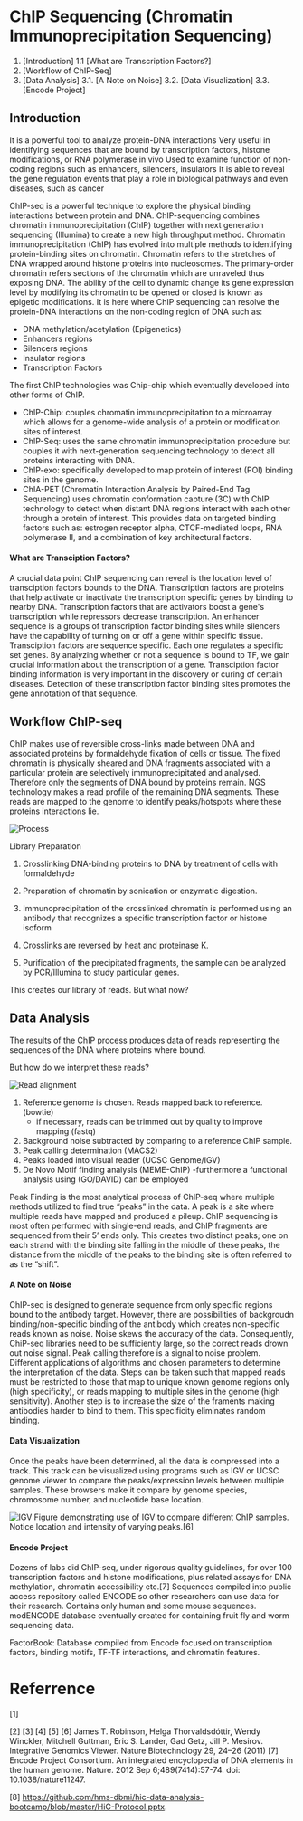 # ChIP Sequencing (Chromatin Immunoprecipitation Sequencing) 
1. [Introduction]
    1.1 [What are Transcription Factors?]
2. [Workflow of ChIP-Seq]
3. [Data Analysis]
    3.1. [A Note on Noise]
    3.2. [Data Visualization]
    3.3. [Encode Project]


## Introduction<a name="231"></a>
It is a powerful tool to analyze protein-DNA interactions
Very useful in identifying sequences that are bound by transcription factors, histone modifications, or RNA polymerase in vivo
Used to examine function of non-coding regions such as enhancers, silencers, insulators
It is able to reveal the gene regulation events that play a role in biological pathways and even diseases, such as cancer

ChIP-seq is a powerful technique to explore the physical binding interactions between protein and DNA. ChIP-sequencing combines chromatin immunoprecipitation (ChIP) together with next generation sequencing (Illumina) to create a new high throughput method. Chromatin immunoprecipitation (ChIP) has evolved into multiple methods to identifying protein-binding sites on chromatin. Chromatin refers to the stretches of DNA wrapped around histone proteins into nucleosomes. The primary-order chromatin refers sections of the chromatin which are unraveled thus exposing DNA. The ability of the cell to dynamic change its gene expression level by modifying its chromatin to be opened or closed is known as epigetic modifications. It is here where ChIP sequencing can resolve the protein-DNA interactions on the non-coding region of DNA such as:
- DNA methylation/acetylation  (Epigenetics)
- Enhancers regions
- Silencers regions
- Insulator regions 
- Transcription Factors 

The first ChIP technologies was Chip-chip which eventually developed into other forms of ChIP.
- ChIP-Chip: couples chromatin immunoprecipitation to a  microarray which allows for a genome-wide analysis of a protein or modification sites of interest.
- ChIP-Seq: uses the same chromatin immunoprecipitation procedure but couples it with next-generation sequencing technology to detect all proteins interacting with DNA. 
- ChIP-exo: specifically developed to map protein of interest (POI) binding sites in the genome. 
- ChIA-PET (Chromatin Interaction Analysis by Paired-End Tag Sequencing) uses chromatin conformation capture (3C) with ChIP technology to detect when distant DNA regions interact with each other through a protein of interest. This provides data on targeted binding factors such as: estrogen receptor alpha, CTCF-mediated loops, RNA polymerase II, and a combination of key architectural factors. 

#### What are Transciption Factors?
A crucial data point ChIP sequencing can reveal is the location level of transciption factors bounds to the DNA. Transcription factors are proteins that help activate or inactivate the transcription specific genes by binding to nearby DNA. Transcription factors that are activators boost a gene's transcription while repressors decrease transcription. An enhancer sequence is a groups of transcription factor binding sites while silencers have the capability of turning on or off a gene within specific tissue. Transciption factors are sequence specific. Each one regulates a specific set genes. By analyzing whether or not a sequence is bound to TF, we gain crucial information about the transcription of a gene. Transciption factor binding information is very important in the discovery or curing of certain diseases. Detection of these transcription factor binding sites promotes the gene annotation of that sequence. 

## Workflow ChIP-seq<a name="232"></a>
ChIP makes use of reversible cross-links made between DNA and associated proteins by formaldehyde fixation of cells or tissue. The fixed chromatin is physically sheared and DNA fragments associated with a particular protein are selectively immunoprecipitated and analysed. Therefore only the segments of DNA bound by proteins remain. NGS technology makes a read profile of the remaining DNA segments. These reads are mapped to the genome to identify peaks/hotspots where these proteins interactions lie.   

![Process](https://vignette.wikia.nocookie.net/mmg-233-2013-genetics-genomics/images/c/cd/ChIP_Overview.png/revision/latest?cb=20131007202455 "Process")

Library Preparation
1. Crosslinking DNA-binding proteins to DNA by treatment of cells with formaldehyde

2. Preparation of chromatin by sonication or enzymatic digestion.

3. Immunoprecipitation of the crosslinked chromatin is performed using an antibody that recognizes a specific transcription factor or histone isoform

4. Crosslinks are reversed by heat and proteinase K.

5. Purification of the precipitated fragments, the sample can be analyzed by PCR/Illumina to study particular genes.

This creates our library of reads. But what now?

## Data Analysis<a name="232"></a>
The results of the ChIP process produces data of reads representing the sequences of the DNA where proteins where bound. 

But how do we interpret these reads?

![Read alignment](http://i.imgur.com/Ld3Gru6.jpg "Reads")
1. Reference genome is chosen. Reads mapped back to reference. (bowtie)
    - if necessary, reads can be trimmed out by quality to improve mapping (fastq) 
2. Background noise subtracted by comparing to a reference ChIP sample. 
3. Peak calling determination (MACS2)
4. Peaks loaded into visual reader (UCSC Genome/IGV)
5. De Novo Motif finding analysis (MEME-ChIP)
    -furthermore a functional analysis using (GO/DAVID) can be employed

Peak Finding is the most analytical process of ChIP-seq where multiple methods utilized to find true “peaks” in the data. A peak is a site where multiple reads have mapped and produced a pileup. ChIP sequencing is most often performed with single-end reads, and ChIP fragments are sequenced from their 5’ ends only. This creates two distinct peaks; one on each strand with the binding site falling in the middle of these peaks, the distance from the middle of the peaks to the binding site is often referred to as the “shift”.


#### A Note on Noise 
ChIP-seq is designed to generate sequence from only specific regions bound to the antibody target. However, there are possibilities of backgroudn binding/non-specific binding of the antibody which creates non-specific reads known as noise. Noise skews the accuracy of the data. Consequently, ChiP-seq libraries need to be sufficiently large, so the correct reads drown out noise signal. Peak calling therefore is a signal to noise problem. Different applications of algorithms and chosen parameters to determine the interpretation of the data. Steps can be taken such that mapped reads must be restricted to those that map to unique known genome regions only (high specificity), or reads mapping to multiple sites in the genome (high sensitivity). Another step is to increase the size of the framents making antibodies harder to bind to them. This specificity eliminates random binding. 



#### Data Visualization
Once the peaks have been determined, all the data is compressed into a track. This track can be visualized using programs such as IGV or UCSC genome viewer to compare the peaks/expression levels between multiple samples. These browsers make it compare by genome species,  chromosome number, and nucleotide base location.

![IGV](https://i.ytimg.com/vi/P9n0tZxiwPs/maxresdefault.jpg)
Figure demonstrating use of IGV to compare different ChIP samples. Notice location and intensity of varying peaks.[6]

#### Encode Project
Dozens of labs did ChIP-seq, under rigorous quality guidelines, for over 100 transcription factors and histone modifications, plus related assays for DNA methylation, chromatin accessibility etc.[7] Sequences compiled into public access repository called ENCODE so other researchers can use data for their research. Contains only human and some mouse sequences. modENCODE database eventually created for containing fruit fly and worm sequencing data.

FactorBook: Database compiled from Encode focused on transcription factors, binding motifs, TF-TF interactions, and chromatin features.		


# Referrence
[1] 

[2] 
[3] 
[4] 
[5] 
[6] James T. Robinson, Helga Thorvaldsdóttir, Wendy Winckler, Mitchell Guttman, Eric S. Lander, Gad Getz, Jill P. Mesirov. Integrative Genomics Viewer. Nature Biotechnology 29, 24–26 (2011)
[7] Encode Project Consortium. An integrated encyclopedia of DNA elements in the human genome. Nature. 2012 Sep 6;489(7414):57-74. doi: 10.1038/nature11247.


[8] https://github.com/hms-dbmi/hic-data-analysis-bootcamp/blob/master/HiC-Protocol.pptx.

